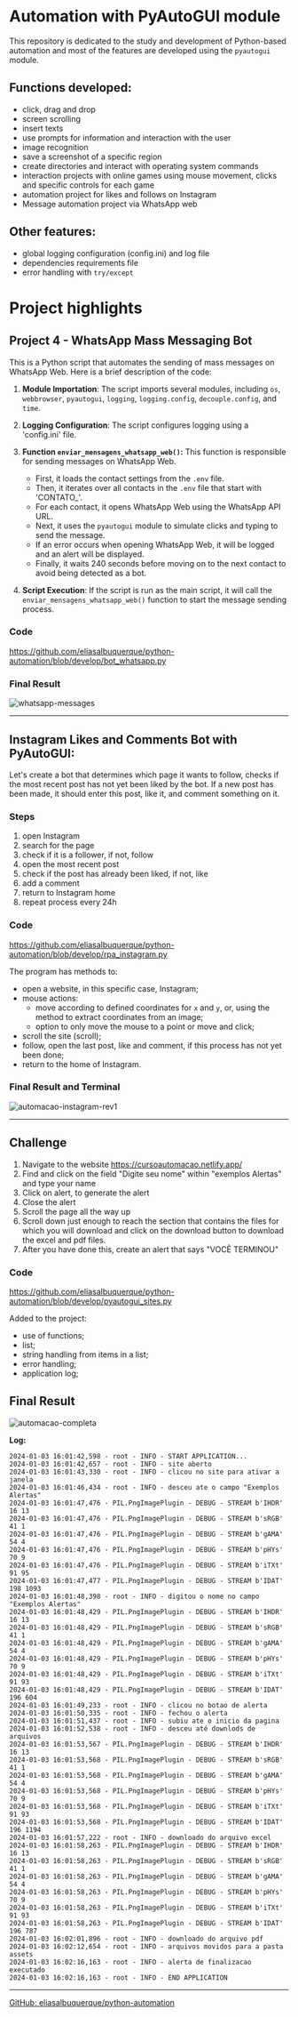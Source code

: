 # Automation with PyAutoGUI module

This repository is dedicated to the study and development of Python-based 
automation and most of the features are developed using the `pyautogui` module.


## Functions developed:

- click, drag and drop
- screen scrolling
- insert texts
- use prompts for information and interaction with the user
- image recognition
- save a screenshot of a specific region
- create directories and interact with operating system commands
- interaction projects with online games using mouse movement, clicks and 
  specific controls for each game
- automation project for likes and follows on Instagram
- Message automation project via WhatsApp web


## Other features:

- global logging configuration (config.ini) and log file
- dependencies requirements file
- error handling with `try/except`


# Project highlights


## Project 4 - WhatsApp Mass Messaging Bot

This is a Python script that automates the sending of mass messages on WhatsApp Web. Here is a brief description of the code:

1. **Module Importation**: The script imports several modules, including `os`, `webbrowser`, `pyautogui`, `logging`, `logging.config`, `decouple.config`, and `time`.

2. **Logging Configuration**: The script configures logging using a 'config.ini' file.

3. **Function `enviar_mensagens_whatsapp_web()`:** This function is responsible for sending messages on WhatsApp Web.
    - First, it loads the contact settings from the `.env` file.
    - Then, it iterates over all contacts in the `.env` file that start with 'CONTATO_'.
    - For each contact, it opens WhatsApp Web using the WhatsApp API URL.
    - Next, it uses the `pyautogui` module to simulate clicks and typing to send the message.
    - If an error occurs when opening WhatsApp Web, it will be logged and an alert will be displayed.
    - Finally, it waits 240 seconds before moving on to the next contact to avoid being detected as a bot.

4. **Script Execution**: If the script is run as the main script, it will call the `enviar_mensagens_whatsapp_web()` function to start the message sending process.


### Code

https://github.com/eliasalbuquerque/python-automation/blob/develop/bot_whatsapp.py

### Final Result

<!-- insert screenshot or .gif -->
![whatsapp-messages](https://github.com/eliasalbuquerque/python-automation/assets/78819295/3677a9fe-a385-4b55-ab6c-f18238598f45)


---


## Instagram Likes and Comments Bot with PyAutoGUI:

Let's create a bot that determines which page it wants to follow, checks if the most recent post has not yet been liked by the bot. If a new post has been made, it should enter this post, like it, and comment something on it.

### Steps

1. open Instagram
2. search for the page
3. check if it is a follower, if not, follow
4. open the most recent post
5. check if the post has already been liked, if not, like
6. add a comment
7. return to Instagram home
8. repeat process every 24h

### Code

https://github.com/eliasalbuquerque/python-automation/blob/develop/rpa_instagram.py


The program has methods to:

- open a website, in this specific case, Instagram;
- mouse actions:
  - move according to defined coordinates for `x` and `y`, or, using the method to extract coordinates from an image;
  - option to only move the mouse to a point or move and click;
- scroll the site (scroll);
- follow, open the last post, like and comment, if this process has not yet been done;
- return to the home of Instagram.


### Final Result and Terminal

<!-- insert screenshot or .gif -->
<!-- ![Alt text](automacao-instagram.gif) -->
![automacao-instagram-rev1](https://github.com/eliasalbuquerque/python-automation/assets/78819295/c20133e3-f490-4848-9eb2-527e8da1aa48)


---


## Challenge

1) Navigate to the website https://cursoautomacao.netlify.app/
2) Find and click on the field "Digite seu nome" within "exemplos Alertas" and type your name
3) Click on alert, to generate the alert
4) Close the alert
5) Scroll the page all the way up
6) Scroll down just enough to reach the section that contains the files for which you will download and click on the download button to download the excel and pdf files.
7) After you have done this, create an alert that says "VOCÊ TERMINOU"


### Code

https://github.com/eliasalbuquerque/python-automation/blob/develop/pyautogui_sites.py


Added to the project:

- use of functions;
- list;
- string handling from items in a list;
- error handling;
- application log;


## Final Result

<!-- insert screenshot or .gif -->
<!-- ![Alt text](automacao-completa.gif) -->
![automacao-completa](https://github.com/eliasalbuquerque/python-automation/assets/78819295/718e3a5d-15bb-45e6-8c15-c42cff1c740f)


**Log:**

```Logtalk
2024-01-03 16:01:42,598 - root - INFO - START APPLICATION...
2024-01-03 16:01:42,657 - root - INFO - site aberto
2024-01-03 16:01:43,330 - root - INFO - clicou no site para ativar a janela
2024-01-03 16:01:46,434 - root - INFO - desceu ate o campo "Exemplos Alertas"
2024-01-03 16:01:47,476 - PIL.PngImagePlugin - DEBUG - STREAM b'IHDR' 16 13
2024-01-03 16:01:47,476 - PIL.PngImagePlugin - DEBUG - STREAM b'sRGB' 41 1
2024-01-03 16:01:47,476 - PIL.PngImagePlugin - DEBUG - STREAM b'gAMA' 54 4
2024-01-03 16:01:47,476 - PIL.PngImagePlugin - DEBUG - STREAM b'pHYs' 70 9
2024-01-03 16:01:47,476 - PIL.PngImagePlugin - DEBUG - STREAM b'iTXt' 91 95
2024-01-03 16:01:47,477 - PIL.PngImagePlugin - DEBUG - STREAM b'IDAT' 198 1093
2024-01-03 16:01:48,398 - root - INFO - digitou o nome no campo "Exemplos Alertas"
2024-01-03 16:01:48,429 - PIL.PngImagePlugin - DEBUG - STREAM b'IHDR' 16 13
2024-01-03 16:01:48,429 - PIL.PngImagePlugin - DEBUG - STREAM b'sRGB' 41 1
2024-01-03 16:01:48,429 - PIL.PngImagePlugin - DEBUG - STREAM b'gAMA' 54 4
2024-01-03 16:01:48,429 - PIL.PngImagePlugin - DEBUG - STREAM b'pHYs' 70 9
2024-01-03 16:01:48,429 - PIL.PngImagePlugin - DEBUG - STREAM b'iTXt' 91 93
2024-01-03 16:01:48,429 - PIL.PngImagePlugin - DEBUG - STREAM b'IDAT' 196 604
2024-01-03 16:01:49,233 - root - INFO - clicou no botao de alerta
2024-01-03 16:01:50,335 - root - INFO - fechou o alerta
2024-01-03 16:01:51,437 - root - INFO - subiu ate o inicio da pagina
2024-01-03 16:01:52,538 - root - INFO - desceu até downlods de arquivos
2024-01-03 16:01:53,567 - PIL.PngImagePlugin - DEBUG - STREAM b'IHDR' 16 13
2024-01-03 16:01:53,568 - PIL.PngImagePlugin - DEBUG - STREAM b'sRGB' 41 1
2024-01-03 16:01:53,568 - PIL.PngImagePlugin - DEBUG - STREAM b'gAMA' 54 4
2024-01-03 16:01:53,568 - PIL.PngImagePlugin - DEBUG - STREAM b'pHYs' 70 9
2024-01-03 16:01:53,568 - PIL.PngImagePlugin - DEBUG - STREAM b'iTXt' 91 93
2024-01-03 16:01:53,568 - PIL.PngImagePlugin - DEBUG - STREAM b'IDAT' 196 1194
2024-01-03 16:01:57,222 - root - INFO - downloado do arquivo excel
2024-01-03 16:01:58,263 - PIL.PngImagePlugin - DEBUG - STREAM b'IHDR' 16 13
2024-01-03 16:01:58,263 - PIL.PngImagePlugin - DEBUG - STREAM b'sRGB' 41 1
2024-01-03 16:01:58,263 - PIL.PngImagePlugin - DEBUG - STREAM b'gAMA' 54 4
2024-01-03 16:01:58,263 - PIL.PngImagePlugin - DEBUG - STREAM b'pHYs' 70 9
2024-01-03 16:01:58,263 - PIL.PngImagePlugin - DEBUG - STREAM b'iTXt' 91 93
2024-01-03 16:01:58,263 - PIL.PngImagePlugin - DEBUG - STREAM b'IDAT' 196 787
2024-01-03 16:02:01,896 - root - INFO - downloado do arquivo pdf
2024-01-03 16:02:12,654 - root - INFO - arquivos movidos para a pasta assets
2024-01-03 16:02:16,163 - root - INFO - alerta de finalizacao executado
2024-01-03 16:02:16,163 - root - INFO - END APPLICATION
```


---
[GitHub: eliasalbuquerque/python-automation](https://github.com/eliasalbuquerque/python-automation/tree/develop)
